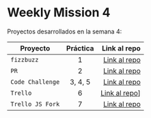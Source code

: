# Weekly Mission 4

Proyectos desarrollados en la semana 4:

| Proyecto | Práctica | Link al repo |
|----------|:--------:|-------------:|
|`fizzbuzz`|1|[Link al repo](https://github.com/JorgeSalmeronG/playbook/tree/main/weekly_mission_4/fizzbuzz)|
|`PR`|2|[Link al repo](https://github.com/JorgeSalmeronG/fizzbuzz)|
|`Code Challenge`|3, 4, 5|[Link al repo](#)|
|`Trello`|6|[Link al repo](#)]|
|`Trello JS Fork`|7|[Link al repo](#)|

